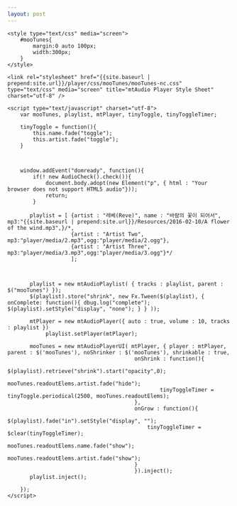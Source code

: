 ```yaml
---
layout: post
---
```


<html>
<head>

</head>
<body>
    <script type="text/javascript" src="{{site.baseurl | prepend:site.url}}/js/mootools-cnet-debug.js"></script> 
    <script type="text/javascript" src="{{site.baseurl | prepend:site.url}}/js/mootools-1.2.4-core.js "></script>
    <script type="text/javascript" src="{{site.baseurl | prepend:site.url}}/js/IdleTimer.js"></script>
    <script type="text/javascript" src="{{site.baseurl | prepend:site.url}}/js/AudioCheck-nc.js"></script>
    <script type="text/javascript" src="{{site.baseurl | prepend:site.url}}/js/mtAudioPlayer-nc.js"></script>
    <script type="text/javascript" src="{{site.baseurl | prepend:site.url}}/js/mtAudioPlayerUI-nc.js"></script>
    <script type="text/javascript" src="{{site.baseurl | prepend:site.url}}/js/mtAudioPlaylist-nc.js"></script>

    <style type="text/css" media="screen">
        #mooTunes{
            margin:0 auto 100px;
            width:300px;
        }
    </style>

    <link rel="stylesheet" href="{{site.baseurl | prepend:site.url}}/player/css/mooTunes/mooTunes-nc.css" type="text/css" media="screen" title="mtAudio Player Style Sheet" charset="utf-8" />
    
    <script type="text/javascript" charset="utf-8">
        var mooTunes, playlist, mtPlayer, tinyToggle, tinyToggleTimer;

        tinyToggle = function(){
            this.name.fade("toggle");
            this.artist.fade("toggle");
        }
        
        

        window.addEvent("domready", function(){
            if(! new AudioCheck().check()){
                document.body.adopt(new Element("p", { html : "Your browser does not support HTML5 audio"}));
                return;
            }
            
           playlist = [ {artist : "레베(Reve)", name : "바람의 꽃이 되어서", mp3:"{{site.baseurl | prepend:site.url}}/Resources/2016-02-10/A flower of the wind.mp3",}/*, 
                        {artist : "Artist Two", mp3:"player/media/2.mp3",ogg:"player/media/2.ogg"}, 
                        {artist : "Artist Three", mp3:"player/media/3.mp3",ogg:"player/media/3.ogg"}*/
                        ];
     

            
           playlist = new mtAudioPlaylist( { tracks : playlist, parent : $("mooTunes") });
           $(playlist).store("shrink", new Fx.Tween($(playlist), { onComplete: function(){ dbug.log("complete"); $(playlist).setStyle("display", "none"); } } ));
           
           mtPlayer = new mtAudioPlayer({ auto : true, volume : 10, tracks : playlist })
                playlist.setPlayer(mtPlayer);
          
           mooTunes = new mtAudioPlayerUI( mtPlayer, { player : mtPlayer, parent : $('mooTunes'), noShrinker : $('mooTunes'), shrinkable : true, 
                                            onShrink : function(){ 
                                                    $(playlist).retrieve("shrink").start("opacity",0);
                                                    mooTunes.readoutElems.artist.fade("hide");
                                                    tinyToggleTimer = tinyToggle.periodical(2500, mooTunes.readoutElems);
                                            }, 
                                            onGrow : function(){ 
                                                $(playlist).fade("in").setStyle("display", ""); 
                                                tinyToggleTimer = $clear(tinyToggleTimer); 
                                                 mooTunes.readoutElems.name.fade("show");
                                                 mooTunes.readoutElems.artist.fade("show");
                                            } 
                                            }).inject();
           playlist.inject();

        });
    </script>
</body>
</html>